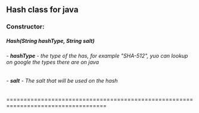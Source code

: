 ## Hash class for java
### Constructor:
##### Hash(String hashType, String salt)
###### - **hashType** - the type of the has, for example "SHA-512", yuo can lookup on google the types there are on java
###### - **salt** - The salt that will be used on the hash
===================================================================================

